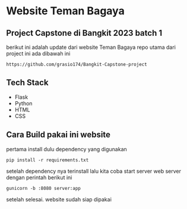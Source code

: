 # Website Teman Bagaya 
## Project Capstone di Bangkit 2023 batch 1 
berikut ini adalah update dari website Teman Bagaya 
repo utama dari project ini ada dibawah ini 

```
https://github.com/grasio174/Bangkit-Capstone-project
```

## Tech Stack 
- Flask
- Python
- HTML
- CSS 

## Cara Build pakai ini website 
pertama install dulu dependency yang digunakan 
```
pip install -r requirements.txt
```
setelah dependency nya terinstall lalu kita coba 
start server web server dengan perintah berikut ini
```
gunicorn -b :8080 server:app
```
setelah selesai. website sudah siap dipakai
